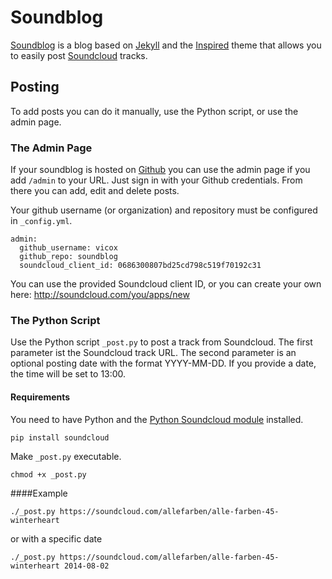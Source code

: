 # Soundblog

[Soundblog](https://github.com/vicox/soundblog) is a blog based on [Jekyll](http://jekyllrb.com/) and
the [Inspired](https://github.com/vicox/inspired) theme that allows you to easily post [Soundcloud](https://soundcloud.com) tracks.

## Posting

To add posts you can do it manually, use the Python script, or use the admin page.

### The Admin Page

If your soundblog is hosted on [Github](https://github.com/) you can use the admin page if you add `/admin`
to your URL. Just sign in with your Github credentials. From there you can add, edit and delete posts.

Your github username (or organization) and repository must be configured in `_config.yml`.

    admin:
      github_username: vicox
      github_repo: soundblog
      soundcloud_client_id: 0686300807bd25cd798c519f70192c31
  
You can use the provided Soundcloud client ID, or you can create your own here: http://soundcloud.com/you/apps/new

### The Python Script

Use the Python script `_post.py` to post a track from Soundcloud. The first parameter ist the Soundcloud track URL.
The second parameter is an optional posting date with the format YYYY-MM-DD. If you provide a date, the time will
be set to 13:00.

#### Requirements
You need to have Python and the [Python Soundcloud module](https://github.com/soundcloud/soundcloud-python) installed.
   
    pip install soundcloud
  
Make `_post.py` executable.

    chmod +x _post.py

####Example

    ./_post.py https://soundcloud.com/allefarben/alle-farben-45-winterheart
    
or with a specific date

    ./_post.py https://soundcloud.com/allefarben/alle-farben-45-winterheart 2014-08-02
    
    